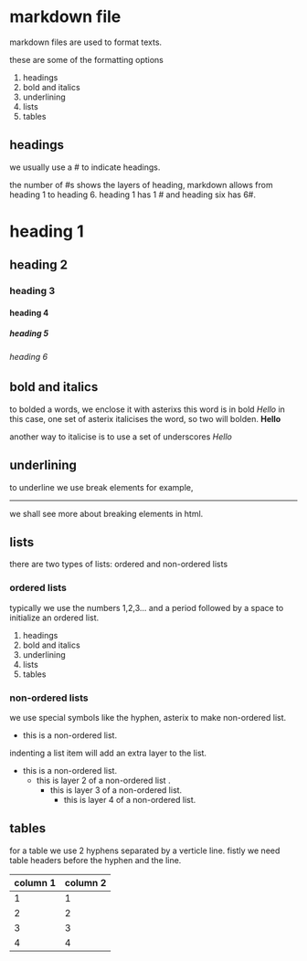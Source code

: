 # markdown file

markdown files are used to format texts.

these are some of the formatting options

1. headings
2. bold and italics
3. underlining
4. lists
5. tables

## headings

we usually use a # to indicate headings.

the number of #s shows the layers of heading, markdown allows from heading 1 to heading 6. heading 1 has 1 # and heading six has 6#.

# heading 1
## heading 2
### heading 3
#### heading 4
##### heading 5
###### heading 6

## bold and italics

to bolded a words, we enclose it with asterixs
this word is in bold *Hello* in this case, one set of asterix italicises the word, so two will bolden. **Hello**

another way to italicise is to use a set of underscores _Hello_

## underlining

to underline we use break elements for example,<hr> we shall see more about breaking elements in html.

## lists

there are two types of lists: ordered and non-ordered lists

### ordered lists

typically we use the numbers 1,2,3... and a period followed by a space to initialize an ordered list.

1. headings
2. bold and italics
3. underlining
4. lists
5. tables

### non-ordered lists

we use special symbols like the hyphen, asterix to make non-ordered list.

- this is a non-ordered list.

indenting a list item will add an extra layer to the list.

- this is a non-ordered list.
    - this is layer 2 of a non-ordered list .
        - this is layer 3 of a non-ordered list.
            - this is layer 4 of a non-ordered list.

## tables

for a table we use 2 hyphens separated by a verticle line. fistly we need table headers before the hyphen and the line. 

column 1 | column 2
-|-
1 | 1
2 | 2
3 | 3
4 | 4

